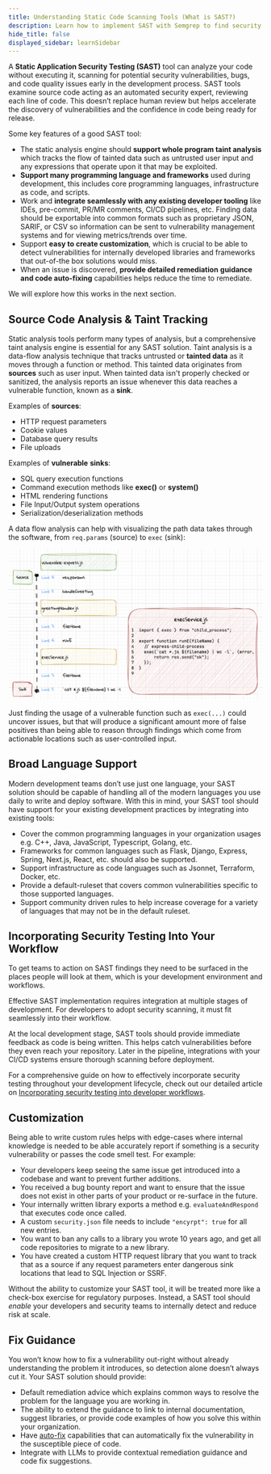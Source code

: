 ```yaml
---
title: Understanding Static Code Scanning Tools (What is SAST?)
description: Learn how to implement SAST with Semgrep to find security vulnerabilities in your code
hide_title: false
displayed_sidebar: learnSidebar
---
```


A **Static Application Security Testing (SAST)** tool can analyze your code without executing it, scanning for potential security vulnerabilities, bugs, and code quality issues early in the development process. SAST tools examine source code acting as an automated security expert, reviewing each line of code. This doesn’t replace human review but helps accelerate the discovery of vulnerabilities and the confidence in code being ready for release.

Some key features of a good SAST tool:

- The static analysis engine should **support whole program taint analysis** which tracks the flow of tainted data such as untrusted user input and any expressions that operate upon it that may be exploited.
- **Support many programming language and frameworks** used during development, this includes core programming languages, infrastructure as code, and scripts.
- Work and **integrate seamlessly with any existing developer tooling** like IDEs, pre-commit, PR/MR comments, CI/CD pipelines, etc. Finding data should be exportable into common formats such as proprietary JSON, SARIF, or CSV so information can be sent to vulnerability management systems and for viewing metrics/trends over time.
- Support **easy to create customization**, which is crucial to be able to detect vulnerabilities for internally developed libraries and frameworks that out-of-the box solutions would miss.
- When an issue is discovered, **provide detailed remediation** **guidance** **and code auto-fixing** capabilities helps reduce the time to remediate.

We will explore how this works in the next section.

## Source Code Analysis & Taint Tracking

Static analysis tools perform many types of analysis, but a comprehensive taint analysis engine is essential for any SAST solution. Taint analysis is a data-flow analysis technique that tracks untrusted or **tainted data** as it moves through a function or method. This tainted data originates from **sources** such as user input. When tainted data isn't properly checked or sanitized, the analysis reports an issue whenever this data reaches a vulnerable function, known as a **sink**. 

Examples of **sources**:

- HTTP request parameters
- Cookie values
- Database query results
- File uploads

Examples of **vulnerable** **sinks**:

- SQL query execution functions
- Command execution methods like **exec()** or **system()**
- HTML rendering functions
- File Input/Output system operations
- Serialization/deserialization methods

A data flow analysis can help with visualizing the path data takes through the software, from `req.params` (source) to `exec` (sink):

![dataflow example](../assets/sast-dataflow.png)

Just finding the usage of a vulnerable function such as `exec(...)` could uncover issues, but that will produce a significant amount more of false positives than being able to reason through findings which come from actionable locations such as user-controlled input.

## Broad Language Support

Modern development teams don’t use just one language, your SAST solution should be capable of handling all of the modern languages you use daily to write and deploy software. With this in mind, your SAST tool should have support for your existing development practices by integrating into existing tools:

- Cover the common programming languages in your organization usages e.g. C++, Java, JavaScript, Typescript, Golang, etc.
- Frameworks for common languages such as Flask, Django, Express, Spring, Next.js, React, etc. should also be supported.
- Support infrastructure as code languages such as Jsonnet, Terraform, Docker, etc.
- Provide a default-ruleset that covers common vulnerabilities specific to those supported languages.
- Support community driven rules to help increase coverage for a variety of languages that may not be in the default ruleset.

## Incorporating Security Testing Into Your Workflow

To get teams to action on SAST findings they need to be surfaced in the places people will look at them, which is your development environment and workflows.  

Effective SAST implementation requires integration at multiple stages of development. For developers to adopt security scanning, it must fit seamlessly into their workflow.

At the local development stage, SAST tools should provide immediate feedback as code is being written. This helps catch vulnerabilities before they even reach your repository. Later in the pipeline, integrations with your CI/CD systems ensure thorough scanning before deployment.

For a comprehensive guide on how to effectively incorporate security testing throughout your development lifecycle, check out our detailed article on [Incorporating security testing into developer workflows](../security-testing-workflow).

## Customization

Being able to write custom rules helps with edge-cases where internal knowledge is needed to be able accurately report if something is a security vulnerability or passes the code smell test. For example:

- Your developers keep seeing the same issue get introduced into a codebase and want to prevent further additions.
- You received a bug bounty report and want to ensure that the issue does not exist in other parts of your product or re-surface in the future.
- Your internally written library exports a method e.g. `evaluateAndRespond` that executes code once called.
- A custom `security.json` file needs to include `"encyrpt": true` for all new entries.
- You want to ban any calls to a library you wrote 10 years ago, and get all code repositories to migrate to a new library.
- You have created a custom HTTP request library that you want to track that as a source if any request parameters enter dangerous sink locations that lead to SQL Injection or SSRF.

Without the ability to customize your SAST tool, it will be treated more like a check-box exercise for regulatory purposes. Instead, a SAST tool should *enable* your developers and security teams to internally detect and reduce risk at scale.

## Fix Guidance

You won’t know how to fix a vulnerability out-right without already understanding the problem it introduces, so detection alone doesn’t always cut it. Your SAST solution should provide:

- Default remediation advice which explains common ways to resolve the problem for the language you are working in.
- The ability to extend the guidance to link to internal documentation, suggest libraries, or provide code examples of how you solve this within your organization.
- Have [auto-fix](https://semgrep.dev/docs/writing-rules/autofix) capabilities that can automatically fix the vulnerability in the susceptible piece of code.
- Integrate with LLMs to provide contextual remediation guidance and code fix suggestions.
